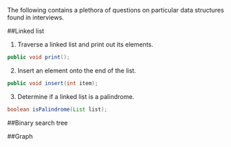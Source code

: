 The following contains a plethora of questions on particular data structures found in interviews.

##Linked list

1. Traverse a linked list and print out its elements.

```java
public void print();
```

2. Insert an element onto the end of the list.

```java
public void insert(int item);
```

3. Determine if a linked list is a palindrome.

```java
boolean isPalindrome(List list);
```

##Binary search tree

##Graph
